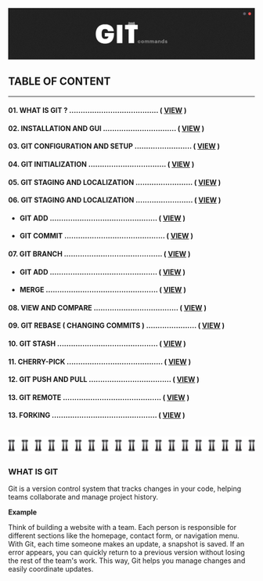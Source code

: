 <!-- HERO SECTION -->
<img src="./assets/hero-image.png" title="hero-image">

<!-- Table of Content -->
## __TABLE OF CONTENT__
---
#### 01. WHAT IS GIT ?  .......................................  ( [VIEW](#what-is-git) )

#### 02. INSTALLATION AND GUI  ................................  ( [VIEW](#installation-and-gui) )

#### 03. GIT CONFIGURATION AND SETUP  .........................  ( [VIEW](#git-configuration-and-setup) )

#### 04. GIT INITIALIZATION  ..................................  ( [VIEW](#git-initialization) )

#### 05. GIT STAGING AND LOCALIZATION .........................  ( [VIEW](#git-staging-and-localization) )

#### 06. GIT STAGING AND LOCALIZATION .........................  ( [VIEW](#git-staging-and-localization) )

<!-- Sub-Table of content -->

- #### GIT ADD  ...............................................  ( [VIEW](#git-add) )

- #### GIT COMMIT  ............................................  ( [VIEW](#git-commit) )

#### 07. GIT BRANCH ...........................................  ( [VIEW](#git-branch) )

<!-- Sub-Table of content -->

- #### GIT ADD  ...............................................  ( [VIEW](#git-add) )

- #### MERGE  .................................................  ( [VIEW](#merge) )

#### 08. VIEW AND COMPARE .....................................  ( [VIEW](#view-and-compare) )

#### 09. GIT REBASE ( CHANGING COMMITS ) ......................  ( [VIEW](#git-rebase) )

#### 10. GIT STASH ............................................  ( [VIEW](#git-stash) )

#### 11. CHERRY-PICK ..........................................  ( [VIEW](#cherry-pick) )

#### 12. GIT PUSH AND PULL ....................................  ( [VIEW](#git-push-pull) )

#### 13. GIT REMOTE ...........................................  ( [VIEW](#git-remote) )

#### 13. FORKING ..............................................  ( [VIEW](#forking) )

<br>

<!-- Divider IMAGE -->
<img src="./assets/divider.png" title="divider">

<!-- What is GIT -->
### __WHAT IS GIT__
<p>Git is a version control system that tracks changes in your code, helping teams collaborate and manage project history.</p>

__Example__
<p>Think of building a website with a team. Each person is responsible for different sections like the homepage, contact form, or navigation menu. With Git, each time someone makes an update, a snapshot is saved. If an error appears, you can quickly return to a previous version without losing the rest of the team's work. This way, Git helps you manage changes and easily coordinate updates.</p>
